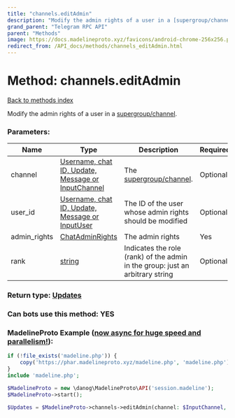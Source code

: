 ```yaml
---
title: "channels.editAdmin"
description: "Modify the admin rights of a user in a [supergroup/channel](https://core.telegram.org/api/channel)."
grand_parent: "Telegram RPC API"
parent: "Methods"
image: https://docs.madelineproto.xyz/favicons/android-chrome-256x256.png
redirect_from: /API_docs/methods/channels_editAdmin.html
---
```

# Method: channels.editAdmin
[Back to methods index](index.html)



Modify the admin rights of a user in a [supergroup/channel](https://core.telegram.org/api/channel).

### Parameters:

| Name     |    Type       | Description | Required |
|----------|---------------|-------------|----------|
|channel|[Username, chat ID, Update, Message or InputChannel](/API_docs/types/InputChannel.html) | The [supergroup/channel](https://core.telegram.org/api/channel). | Optional|
|user\_id|[Username, chat ID, Update, Message or InputUser](/API_docs/types/InputUser.html) | The ID of the user whose admin rights should be modified | Optional|
|admin\_rights|[ChatAdminRights](/API_docs/types/ChatAdminRights.html) | The admin rights | Yes|
|rank|[string](/API_docs/types/string.html) | Indicates the role (rank) of the admin in the group: just an arbitrary string | Optional|


### Return type: [Updates](/API_docs/types/Updates.html)

### Can bots use this method: **YES**


### MadelineProto Example ([now async for huge speed and parallelism!](https://docs.madelineproto.xyz/docs/ASYNC.html)):


```php
if (!file_exists('madeline.php')) {
    copy('https://phar.madelineproto.xyz/madeline.php', 'madeline.php');
}
include 'madeline.php';

$MadelineProto = new \danog\MadelineProto\API('session.madeline');
$MadelineProto->start();

$Updates = $MadelineProto->channels->editAdmin(channel: $InputChannel, user_id: $InputUser, admin_rights: $ChatAdminRights, rank: 'string', );
```

